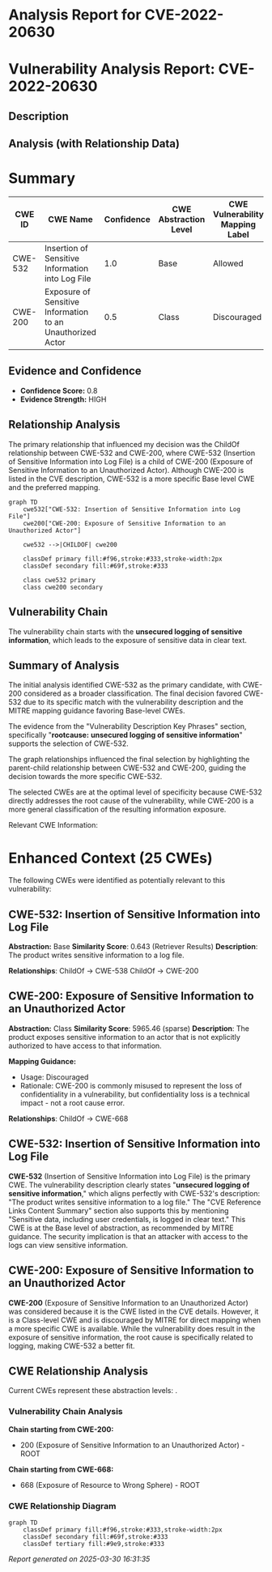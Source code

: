 # Analysis Report for CVE-2022-20630

# Vulnerability Analysis Report: CVE-2022-20630

## Description



## Analysis (with Relationship Data)

# Summary
| CWE ID | CWE Name | Confidence | CWE Abstraction Level | CWE Vulnerability Mapping Label | CWE-Vulnerability Mapping Notes |
|---|---|---|---|---|---|
| CWE-532 | Insertion of Sensitive Information into Log File | 1.0 | Base | Allowed | Primary CWE |
| CWE-200 | Exposure of Sensitive Information to an Unauthorized Actor | 0.5 | Class | Discouraged | Secondary Candidate |

## Evidence and Confidence

*   **Confidence Score:** 0.8
*   **Evidence Strength:** HIGH

## Relationship Analysis
The primary relationship that influenced my decision was the ChildOf relationship between CWE-532 and CWE-200, where CWE-532 (Insertion of Sensitive Information into Log File) is a child of CWE-200 (Exposure of Sensitive Information to an Unauthorized Actor). Although CWE-200 is listed in the CVE description, CWE-532 is a more specific Base level CWE and the preferred mapping.

```mermaid
graph TD
    cwe532["CWE-532: Insertion of Sensitive Information into Log File"]
    cwe200["CWE-200: Exposure of Sensitive Information to an Unauthorized Actor"]
    
    cwe532 -->|CHILDOF| cwe200
    
    classDef primary fill:#f96,stroke:#333,stroke-width:2px
    classDef secondary fill:#69f,stroke:#333
    
    class cwe532 primary
    class cwe200 secondary
```

## Vulnerability Chain
The vulnerability chain starts with the **unsecured logging of sensitive information**, which leads to the exposure of sensitive data in clear text.

## Summary of Analysis
The initial analysis identified CWE-532 as the primary candidate, with CWE-200 considered as a broader classification. The final decision favored CWE-532 due to its specific match with the vulnerability description and the MITRE mapping guidance favoring Base-level CWEs.

The evidence from the "Vulnerability Description Key Phrases" section, specifically "**rootcause:** **unsecured logging of sensitive information**" supports the selection of CWE-532.

The graph relationships influenced the final selection by highlighting the parent-child relationship between CWE-532 and CWE-200, guiding the decision towards the more specific CWE-532.

The selected CWEs are at the optimal level of specificity because CWE-532 directly addresses the root cause of the vulnerability, while CWE-200 is a more general classification of the resulting information exposure.

Relevant CWE Information:

# Enhanced Context (25 CWEs)
The following CWEs were identified as potentially relevant to this vulnerability:

## CWE-532: Insertion of Sensitive Information into Log File
**Abstraction:** Base
**Similarity Score**: 0.643 (Retriever Results)
**Description**: The product writes sensitive information to a log file.

**Relationships**:
ChildOf -> CWE-538
ChildOf -> CWE-200

## CWE-200: Exposure of Sensitive Information to an Unauthorized Actor
**Abstraction:** Class
**Similarity Score**: 5965.46 (sparse)
**Description**: The product exposes sensitive information to an actor that is not explicitly authorized to have access to that information.

**Mapping Guidance:**
- Usage: Discouraged
- Rationale: CWE-200 is commonly misused to represent the loss of confidentiality in a vulnerability, but confidentiality loss is a technical impact - not a root cause error.

**Relationships**:
ChildOf -> CWE-668

## CWE-532: Insertion of Sensitive Information into Log File
**CWE-532** (Insertion of Sensitive Information into Log File) is the primary CWE. The vulnerability description clearly states "**unsecured logging of sensitive information**," which aligns perfectly with CWE-532's description: "The product writes sensitive information to a log file." The "CVE Reference Links Content Summary" section also supports this by mentioning "Sensitive data, including user credentials, is logged in clear text." This CWE is at the Base level of abstraction, as recommended by MITRE guidance. The security implication is that an attacker with access to the logs can view sensitive information.

## CWE-200: Exposure of Sensitive Information to an Unauthorized Actor
**CWE-200** (Exposure of Sensitive Information to an Unauthorized Actor) was considered because it is the CWE listed in the CVE details. However, it is a Class-level CWE and is discouraged by MITRE for direct mapping when a more specific CWE is available. While the vulnerability does result in the exposure of sensitive information, the root cause is specifically related to logging, making CWE-532 a better fit.


## CWE Relationship Analysis

Current CWEs represent these abstraction levels: .


### Vulnerability Chain Analysis

**Chain starting from CWE-200:**
- 200 (Exposure of Sensitive Information to an Unauthorized Actor) - ROOT


**Chain starting from CWE-668:**
- 668 (Exposure of Resource to Wrong Sphere) - ROOT



### CWE Relationship Diagram

```mermaid
graph TD
    classDef primary fill:#f96,stroke:#333,stroke-width:2px
    classDef secondary fill:#69f,stroke:#333
    classDef tertiary fill:#9e9,stroke:#333
```



*Report generated on 2025-03-30 16:31:35*
